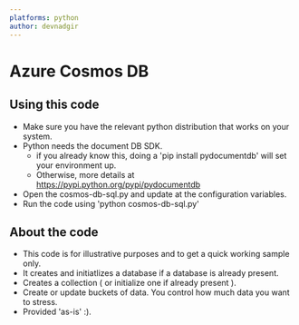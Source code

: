 ```yaml
---
platforms: python
author: devnadgir
---
```


# Azure Cosmos DB


## Using this code

* Make sure you have the relevant python distribution that works on your system. 
* Python needs the document DB SDK.
	- if you already know this, doing a 'pip install pydocumentdb' will set your environment up.
	- Otherwise, more details at https://pypi.python.org/pypi/pydocumentdb
* Open the cosmos-db-sql.py and update at the configuration variables.
* Run the code using 'python cosmos-db-sql.py'

## About the code

* This code is for illustrative purposes and to get a quick working sample only.
* It creates and initiatlizes a database if a database is already present.
* Creates a collection ( or initialize one if already present ).
* Create or update buckets of data. You control how much data you want to stress.
* Provided 'as-is' :). 
